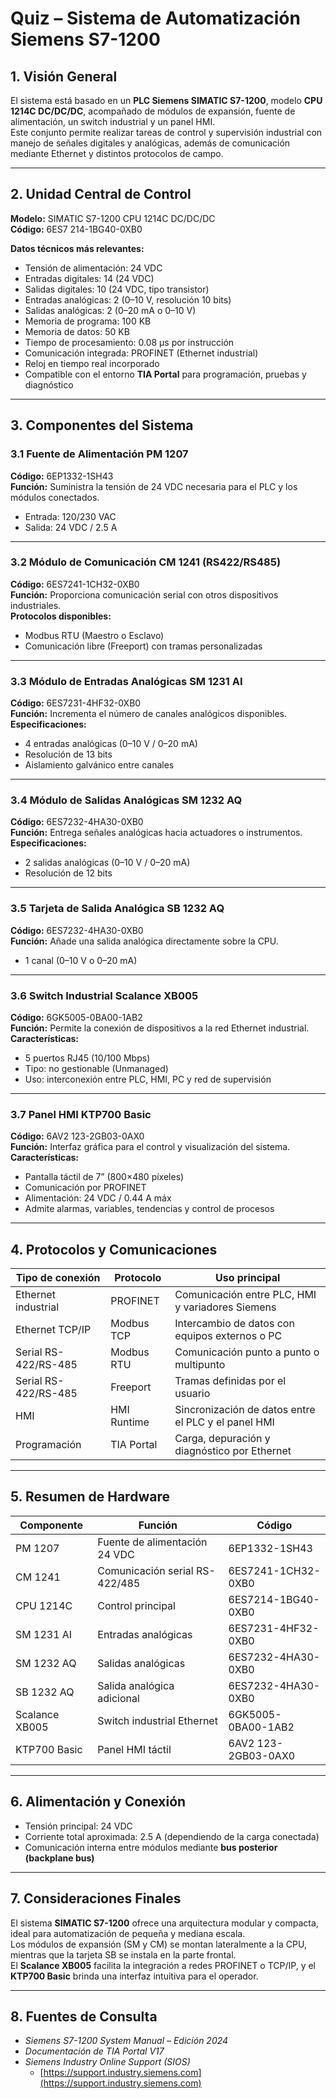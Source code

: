 # Quiz – Sistema de Automatización Siemens S7-1200

## 1. Visión General

El sistema está basado en un **PLC Siemens SIMATIC S7-1200**, modelo **CPU 1214C DC/DC/DC**, acompañado de módulos de expansión, fuente de alimentación, un switch industrial y un panel HMI.  
Este conjunto permite realizar tareas de control y supervisión industrial con manejo de señales digitales y analógicas, además de comunicación mediante Ethernet y distintos protocolos de campo.

---

## 2. Unidad Central de Control

**Modelo:** SIMATIC S7-1200 CPU 1214C DC/DC/DC  
**Código:** 6ES7 214-1BG40-0XB0  

**Datos técnicos más relevantes:**
- Tensión de alimentación: 24 VDC  
- Entradas digitales: 14 (24 VDC)  
- Salidas digitales: 10 (24 VDC, tipo transistor)  
- Entradas analógicas: 2 (0–10 V, resolución 10 bits)  
- Salidas analógicas: 2 (0–20 mA o 0–10 V)  
- Memoria de programa: 100 KB  
- Memoria de datos: 50 KB  
- Tiempo de procesamiento: 0.08 µs por instrucción  
- Comunicación integrada: PROFINET (Ethernet industrial)  
- Reloj en tiempo real incorporado  
- Compatible con el entorno **TIA Portal** para programación, pruebas y diagnóstico  

---

## 3. Componentes del Sistema

### 3.1 Fuente de Alimentación PM 1207
**Código:** 6EP1332-1SH43  
**Función:** Suministra la tensión de 24 VDC necesaria para el PLC y los módulos conectados.  
- Entrada: 120/230 VAC  
- Salida: 24 VDC / 2.5 A  

---

### 3.2 Módulo de Comunicación CM 1241 (RS422/RS485)
**Código:** 6ES7241-1CH32-0XB0  
**Función:** Proporciona comunicación serial con otros dispositivos industriales.  
**Protocolos disponibles:**
- Modbus RTU (Maestro o Esclavo)  
- Comunicación libre (Freeport) con tramas personalizadas  

---

### 3.3 Módulo de Entradas Analógicas SM 1231 AI
**Código:** 6ES7231-4HF32-0XB0  
**Función:** Incrementa el número de canales analógicos disponibles.  
**Especificaciones:**
- 4 entradas analógicas (0–10 V / 0–20 mA)  
- Resolución de 13 bits  
- Aislamiento galvánico entre canales  

---

### 3.4 Módulo de Salidas Analógicas SM 1232 AQ
**Código:** 6ES7232-4HA30-0XB0  
**Función:** Entrega señales analógicas hacia actuadores o instrumentos.  
**Especificaciones:**
- 2 salidas analógicas (0–10 V / 0–20 mA)  
- Resolución de 12 bits  

---

### 3.5 Tarjeta de Salida Analógica SB 1232 AQ
**Código:** 6ES7232-4HA30-0XB0  
**Función:** Añade una salida analógica directamente sobre la CPU.  
- 1 canal (0–10 V o 0–20 mA)  

---

### 3.6 Switch Industrial Scalance XB005
**Código:** 6GK5005-0BA00-1AB2  
**Función:** Permite la conexión de dispositivos a la red Ethernet industrial.  
**Características:**
- 5 puertos RJ45 (10/100 Mbps)  
- Tipo: no gestionable (Unmanaged)  
- Uso: interconexión entre PLC, HMI, PC y red de supervisión  

---

### 3.7 Panel HMI KTP700 Basic
**Código:** 6AV2 123-2GB03-0AX0  
**Función:** Interfaz gráfica para el control y visualización del sistema.  
**Características:**
- Pantalla táctil de 7” (800×480 píxeles)  
- Comunicación por PROFINET  
- Alimentación: 24 VDC / 0.44 A máx  
- Admite alarmas, variables, tendencias y control de procesos  

---

## 4. Protocolos y Comunicaciones

| Tipo de conexión | Protocolo | Uso principal |
|------------------|-----------|----------------|
| Ethernet industrial | PROFINET | Comunicación entre PLC, HMI y variadores Siemens |
| Ethernet TCP/IP | Modbus TCP | Intercambio de datos con equipos externos o PC |
| Serial RS-422/RS-485 | Modbus RTU | Comunicación punto a punto o multipunto |
| Serial RS-422/RS-485 | Freeport | Tramas definidas por el usuario |
| HMI | HMI Runtime | Sincronización de datos entre el PLC y el panel HMI |
| Programación | TIA Portal | Carga, depuración y diagnóstico por Ethernet |

---

## 5. Resumen de Hardware

| Componente | Función | Código |
|-------------|----------|---------|
| PM 1207 | Fuente de alimentación 24 VDC | 6EP1332-1SH43 |
| CM 1241 | Comunicación serial RS-422/485 | 6ES7241-1CH32-0XB0 |
| CPU 1214C | Control principal | 6ES7214-1BG40-0XB0 |
| SM 1231 AI | Entradas analógicas | 6ES7231-4HF32-0XB0 |
| SM 1232 AQ | Salidas analógicas | 6ES7232-4HA30-0XB0 |
| SB 1232 AQ | Salida analógica adicional | 6ES7232-4HA30-0XB0 |
| Scalance XB005 | Switch industrial Ethernet | 6GK5005-0BA00-1AB2 |
| KTP700 Basic | Panel HMI táctil | 6AV2 123-2GB03-0AX0 |

---

## 6. Alimentación y Conexión

- Tensión principal: 24 VDC  
- Corriente total aproximada: 2.5 A (dependiendo de la carga conectada)  
- Comunicación interna entre módulos mediante **bus posterior (backplane bus)**  

---

## 7. Consideraciones Finales

El sistema **SIMATIC S7-1200** ofrece una arquitectura modular y compacta, ideal para automatización de pequeña y mediana escala.  
Los módulos de expansión (SM y CM) se montan lateralmente a la CPU, mientras que la tarjeta SB se instala en la parte frontal.  
El **Scalance XB005** facilita la integración a redes PROFINET o TCP/IP, y el **KTP700 Basic** brinda una interfaz intuitiva para el operador.

---

## 8. Fuentes de Consulta

- *Siemens S7-1200 System Manual – Edición 2024*  
- *Documentación de TIA Portal V17*  
- *Siemens Industry Online Support (SIOS)*  
  - [https://support.industry.siemens.com](https://support.industry.siemens.com)

